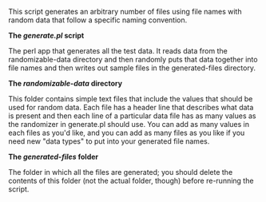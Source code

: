 This script generates an arbitrary number of files using file names with random data that follow a specific naming convention. 

**The *generate.pl* script**

The perl app that generates all the test data. It reads data from the randomizable-data directory and then randomly puts that data together into file names and then writes out sample files in the generated-files directory.

**The *randomizable-data* directory**

This folder contains simple text files that include the values that should be used for random data. Each file has a header line that describes what data is present and then each line of a particular data file has as many values as the randomizer in generate.pl should use. You can add as many values in each files as you'd like, and you can add as many files as you like if you need new "data types" to put into your generated file names.

**The *generated-files* folder**

The folder in which all the files are generated; you should delete the contents of this folder (not the actual folder, though) before re-running the script.